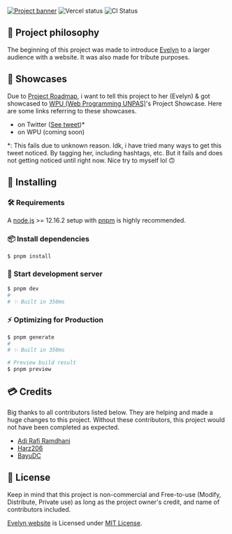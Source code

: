 [![Project banner](https://cdn.upload.systems/uploads/AYax4RER.png)](https://evelyn.falcxxdev.ml)
![Vercel status](https://img.shields.io/github/deployments/gifaldyazkaa/evelyn/Production?label=Vercel&logo=vercel&logoColor=%23000&style=for-the-badge) ![CI Status](https://img.shields.io/github/workflow/status/gifaldyazkaa/evelyn/%5BPrettier%5D%20Format%20check?label=CI&logo=github-actions&style=for-the-badge)

## 🧠 Project philosophy

The beginning of this project was made to introduce [Evelyn](https://youtube.com/c/HaiHaloEpel) to a larger audience with a website. It was also made for tribute purposes.

## 📢 Showcases

Due to [Project Roadmap](https://github.com/gifaldyazkaa/evelyn/projects/1), i want to tell this project to her (Evelyn) & got showcased to [WPU (Web Programming UNPAS)](https://www.youtube.com/c/WebProgrammingUNPAS)'s Project Showcase. Here are some links referring to these showcases.

-   on Twitter ([See tweet](https://twitter.com/falcxxdev/status/1552954667172511744))\*
-   on WPU (coming soon)

\*: This fails due to unknown reason. Idk, i have tried many ways to get this tweet noticed. By tagging her, including hashtags, etc. But it fails and does not getting noticed until right now. Nice try to myself lol 🙃

## 🍎 Installing

### 🛠️ Requirements

A [node.js](https://nodejs.org) >= 12.16.2 setup with [pnpm](https://pnpm.io) is highly recommended.

### 📦 Install dependencies

```bash
$ pnpm install
```

### 🏃 Start development server

```bash
$ pnpm dev
#
# ✨ Built in 350ms
```

### ⚡ Optimizing for Production

```bash
$ pnpm generate
#
# ✨ Built in 350ms
```

```bash
# Preview build result
$ pnpm preview
```

## 💳 Credits

Big thanks to all contributors listed below. They are helping and made a huge changes to this project. Without these contributors, this project would not have been completed as expected.

-   [Adi Rafi Ramdhani](https://instagram.com/adirafi.r/)
-   [Harz206](https://instagram.com/habibrz26/)
-   [BayuDC](https://github.com/BayuDC)

## 📃 License

Keep in mind that this project is non-commercial and Free-to-use (Modify, Distribute, Private use) as long as the project owner's credit, and name of contributors included.

[Evelyn website](https://evelyn.falcxxdev.ml) is Licensed under [MIT License](./LICENSE).
